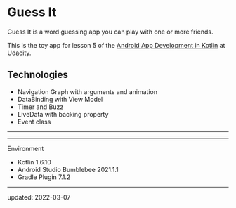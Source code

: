 # Guess It

Guess It is a word guessing app you can play with one or more friends.

This is the toy app for lesson 5 of the [Android App Development in Kotlin] at Udacity.

Technologies
------------

* Navigation Graph with arguments and animation
* DataBinding with View Model
* Timer and Buzz
* LiveData with backing property
* Event class

----

[Android App Development in Kotlin]: https://www.udacity.com/course/developing-android-apps-with-kotlin--ud9012

----

Environment

- Kotlin 1.6.10
- Android Studio Bumblebee 2021.1.1
- Gradle Plugin 7.1.2

----

updated: 2022-03-07